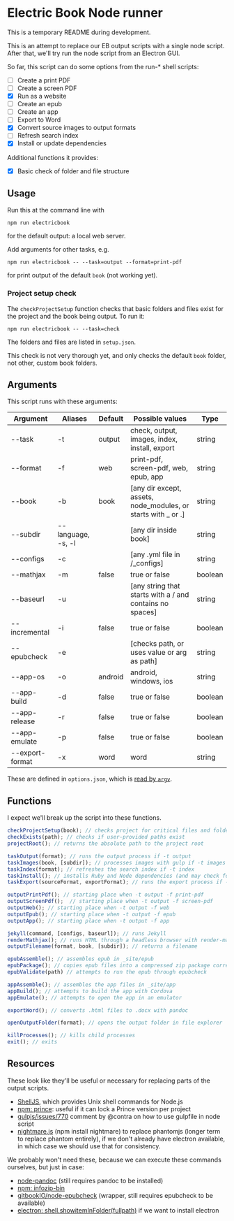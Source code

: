 # Electric Book Node runner

This is a temporary README during development.

This is an attempt to replace our EB output scripts with a single node script. After that, we'll try run the node script from an Electron GUI.

So far, this script can do some options from the run-* shell scripts:

- [ ]  Create a print PDF
- [ ]  Create a screen PDF
- [x]  Run as a website
- [ ]  Create an epub
- [ ]  Create an app
- [ ]  Export to Word
- [x]  Convert source images to output formats
- [ ]  Refresh search index
- [x]  Install or update dependencies

Additional functions it provides:

- [x] Basic check of folder and file structure

## Usage

Run this at the command line with

```
npm run electricbook
```

for the default output: a local web server.

Add arguments for other tasks, e.g.

```
npm run electricbook -- --task=output --format=print-pdf
```

for print output of the default `book` (not working yet).

### Project setup check

The `checkProjectSetup` function checks that basic folders and files exist for the project and the book being output. To run it:

```
npm run electricbook -- --task=check
```

The folders and files are listed in `setup.json`.

This check is not very thorough yet, and only checks the default `book` folder, not other, custom book folders.

## Arguments

This script runs with these arguments:

|     Argument    |      Aliases       | Default |                        Possible values                        |   Type  |
|-----------------|--------------------|---------|---------------------------------------------------------------|---------|
| --task          | -t                 | output  | check, output, images, index, install, export                 | string  |
| --format        | -f                 | web     | print-pdf, screen-pdf, web, epub, app                         | string  |
| --book          | -b                 | book    | [any dir except, assets, node_modules, or starts with _ or .] | string  |
| --subdir        | --language, -s, -l |         | [any dir inside book]                                         | string  |
| --configs       | -c                 |         | [any .yml file in /_configs]                                  | string  |
| --mathjax       | -m                 | false   | true or false                                                 | boolean |
| --baseurl       | -u                 |         | [any string that starts with a / and contains no spaces]      | string  |
| --incremental   | -i                 | false   | true or false                                                 | boolean |
| --epubcheck     | -e                 |         | [checks path, or uses value or arg as path]                   | string  |
| --app-os        | -o                 | android | android, windows, ios                                         | string  |
| --app-build     | -d                 | false   | true or false                                                 | boolean |
| --app-release   | -r                 | false   | true or false                                                 | boolean |
| --app-emulate   | -p                 | false   | true or false                                                 | boolean |
| --export-format | -x                 | word    | word                                                          | string  |

These are defined in `options.json`, which is [read by `argv`](https://www.npmjs.com/package/argv#options).

## Functions

I expect we'll break up the script into these functions.

``` js
checkProjectSetup(book); // checks project for critical files and folders
checkExists(path); // checks if user-provided paths exist
projectRoot(); // returns the absolute path to the project root

taskOutput(format); // runs the output process if -t output
taskImages(book, [subdir]); // processes images with gulp if -t images
taskIndex(format); // refreshes the search index if -t index
taskInstall(); // installs Ruby and Node dependencies (and may check for other application dependencies)
taskExport(sourceFormat, exportFormat); // runs the export process if -t export

outputPrintPdf(); // starting place when -t output -f print-pdf
outputScreenPdf();  // starting place when -t output -f screen-pdf
outputWeb(); // starting place when -t output -f web
outputEpub(); // starting place when -t output -f epub
outputApp(); // starting place when -t output -f app

jekyll(command, [configs, baseurl]); // runs Jekyll
renderMathjax(); // runs HTML through a headless browser with render-mathax.js
outputFilename(format, book, [subdir]); // returns a filename

epubAssemble(); // assembles epub in _site/epub
epubPackage(); // copies epub files into a compressed zip package correctly
epubValidate(path) // attempts to run the epub through epubcheck

appAssemble(); // assembles the app files in _site/app
appBuild(); // attempts to build the app with Cordova
appEmulate(); // attempts to open the app in an emulator

exportWord(); // converts .html files to .docx with pandoc

openOutputFolder(format); // opens the output folder in file explorer

killProcesses(); // kills child processes
exit(); // exits
```

## Resources

These look like they'll be useful or necessary for replacing parts of the output scripts.

- [ShellJS](https://github.com/shelljs/shelljs), which provides Unix shell commands for Node.js
- [npm: prince](https://www.npmjs.com/package/prince): useful if it can lock a Prince version per project
- [gulpjs/issues/770](https://github.com/gulpjs/gulp/issues/770#issuecomment-63121203) comment by @contra on how to use gulpfile in node script
- [nightmare.js](http://www.nightmarejs.org/) (npm install nightmare) to replace phantomjs (longer term to replace phantom entirely), if we don't already have electron available, in which case we should use that for consistency.

We probably won't need these, because we can execute these commands ourselves, but just in case:

- [node-pandoc](https://www.npmjs.com/package/node-pandoc) (still requires pandoc to be installed)
- [npm: infozip-bin](https://www.npmjs.com/package/infozip-bin)
- [gitbookIO/node-epubcheck](https://github.com/gitbookIO/node-epubcheck) (wrapper, still requires epubcheck to be available)
- [electron: shell.showitemInFolder(fullpath)](https://github.com/electron/electron/blob/master/docs/api/shell.md#shellshowiteminfolderfullpath) if we want to install electron

